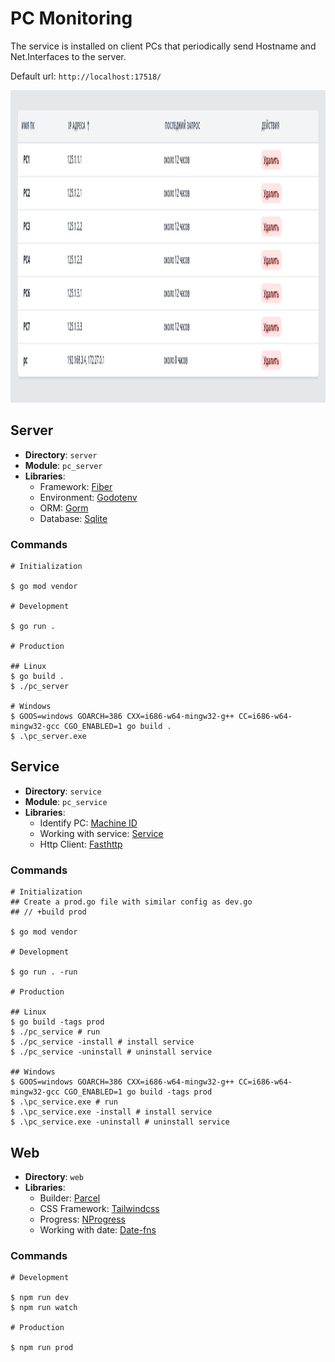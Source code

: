 # PC Monitoring

The service is installed on client PCs that periodically send Hostname and Net.Interfaces to the server.

Default url: `http://localhost:17518/`

<p align="center">
  <img src="https://raw.githubusercontent.com/Alexeykhr/pc-monitoring/master/screens/web.png?raw=true" alt="Home page" height="500px">
</p>

## Server

- **Directory**: `server`
- **Module**: `pc_server`
- **Libraries**:
  - Framework: [Fiber](https://github.com/gofiber/fiber)
  - Environment: [Godotenv](https://github.com/joho/godotenv)
  - ORM: [Gorm](https://github.com/go-gorm/gorm)
  - Database: [Sqlite](https://github.com/go-gorm/sqlite)

### Commands

```shell
# Initialization

$ go mod vendor

# Development

$ go run .

# Production

## Linux
$ go build .
$ ./pc_server

# Windows
$ GOOS=windows GOARCH=386 CXX=i686-w64-mingw32-g++ CC=i686-w64-mingw32-gcc CGO_ENABLED=1 go build .
$ .\pc_server.exe
```

## Service

- **Directory**: `service`
- **Module**: `pc_service`
- **Libraries**:
  - Identify PC: [Machine ID](https://github.com/denisbrodbeck/machineid)
  - Working with service: [Service](https://github.com/kardianos/service)
  - Http Client: [Fasthttp](https://github.com/valyala/fasthttp)

### Commands

```shell
# Initialization
## Create a prod.go file with similar config as dev.go
## // +build prod

$ go mod vendor

# Development

$ go run . -run

# Production

## Linux
$ go build -tags prod
$ ./pc_service # run
$ ./pc_service -install # install service
$ ./pc_service -uninstall # uninstall service

## Windows
$ GOOS=windows GOARCH=386 CXX=i686-w64-mingw32-g++ CC=i686-w64-mingw32-gcc CGO_ENABLED=1 go build -tags prod
$ .\pc_service.exe # run
$ .\pc_service.exe -install # install service
$ .\pc_service.exe -uninstall # uninstall service
```

## Web

- **Directory**: `web`
- **Libraries**:
  - Builder: [Parcel](https://github.com/parcel-bundler/parcel)
  - CSS Framework: [Tailwindcss](https://github.com/tailwindlabs/tailwindcss)
  - Progress: [NProgress](https://github.com/rstacruz/nprogress)
  - Working with date: [Date-fns](https://github.com/date-fns/date-fns)

### Commands

```shell
# Development

$ npm run dev
$ npm run watch

# Production

$ npm run prod
```
